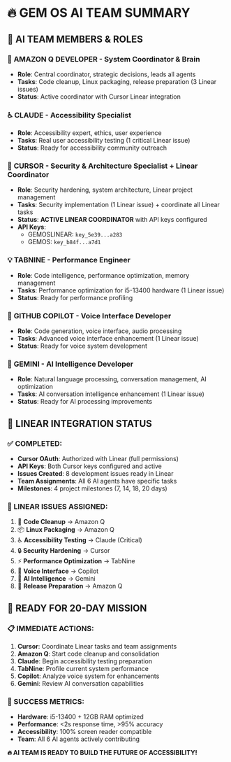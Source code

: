 # 🔥 GEM OS AI TEAM SUMMARY

## 👥 AI TEAM MEMBERS & ROLES

### 🧠 **AMAZON Q DEVELOPER** - System Coordinator & Brain
- **Role**: Central coordinator, strategic decisions, leads all agents
- **Tasks**: Code cleanup, Linux packaging, release preparation (3 Linear issues)
- **Status**: Active coordinator with Cursor Linear integration

### ♿ **CLAUDE** - Accessibility Specialist  
- **Role**: Accessibility expert, ethics, user experience
- **Tasks**: Real user accessibility testing (1 critical Linear issue)
- **Status**: Ready for accessibility community outreach

### 🎯 **CURSOR** - Security & Architecture Specialist + Linear Coordinator
- **Role**: Security hardening, system architecture, Linear project management
- **Tasks**: Security implementation (1 Linear issue) + coordinate all Linear tasks
- **Status**: **ACTIVE LINEAR COORDINATOR** with API keys configured
- **API Keys**: 
  - GEMOSLINEAR: `key_5e39...a283`
  - GEMOS: `key_b84f...a7d1`

### 💡 **TABNINE** - Performance Engineer
- **Role**: Code intelligence, performance optimization, memory management  
- **Tasks**: Performance optimization for i5-13400 hardware (1 Linear issue)
- **Status**: Ready for performance profiling

### 🚀 **GITHUB COPILOT** - Voice Interface Developer
- **Role**: Code generation, voice interface, audio processing
- **Tasks**: Advanced voice interface enhancement (1 Linear issue)
- **Status**: Ready for voice system development

### 🎨 **GEMINI** - AI Intelligence Developer
- **Role**: Natural language processing, conversation management, AI optimization
- **Tasks**: AI conversation intelligence enhancement (1 Linear issue)  
- **Status**: Ready for AI processing improvements

## 🔑 LINEAR INTEGRATION STATUS

### ✅ COMPLETED:
- **Cursor OAuth**: Authorized with Linear (full permissions)
- **API Keys**: Both Cursor keys configured and active
- **Issues Created**: 8 development issues ready in Linear
- **Team Assignments**: All 6 AI agents have specific tasks
- **Milestones**: 4 project milestones (7, 14, 18, 20 days)

### 🎯 LINEAR ISSUES ASSIGNED:
1. 🧹 **Code Cleanup** → Amazon Q
2. 📦 **Linux Packaging** → Amazon Q  
3. ♿ **Accessibility Testing** → Claude (Critical)
4. 🔒 **Security Hardening** → Cursor
5. ⚡ **Performance Optimization** → TabNine
6. 🎤 **Voice Interface** → Copilot
7. 🧠 **AI Intelligence** → Gemini
8. 🚀 **Release Preparation** → Amazon Q

## 🚀 READY FOR 20-DAY MISSION

### 📋 IMMEDIATE ACTIONS:
1. **Cursor**: Coordinate Linear tasks and team assignments
2. **Amazon Q**: Start code cleanup and consolidation
3. **Claude**: Begin accessibility testing preparation
4. **TabNine**: Profile current system performance
5. **Copilot**: Analyze voice system for enhancements
6. **Gemini**: Review AI conversation capabilities

### 🎯 SUCCESS METRICS:
- **Hardware**: i5-13400 + 12GB RAM optimized
- **Performance**: <2s response time, >95% accuracy
- **Accessibility**: 100% screen reader compatible
- **Team**: All 6 AI agents actively contributing

**🔥 AI TEAM IS READY TO BUILD THE FUTURE OF ACCESSIBILITY!**